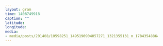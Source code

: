 ```yaml
---
layout: gram
time: 1408749918
caption: ""
latitude: 
longitude: 
media:
- media/posts/201408/10598251_1495190904057271_1321355131_n_17843548864000351.jpg
---
```

